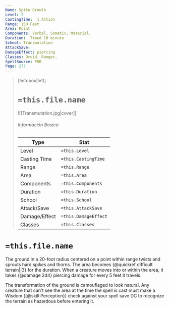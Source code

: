 ```yaml
---
Name: Spike Growth
Level: 2
CastingTime:  1 Action 
Range: 150 Feet
Area: Point
Components: Verbal, Somatic, Material, 
Duration:  Timed 10 minute
School: Transmutation
AttackSave: 
DamageEffect: piercing
Classes: Druid, Ranger, 
SpellSource: PHB
Page: 277
---
```


>[!infobox|left]
># `=this.file.name`
>![[Transmutation.jpg|cover]]
> ###### Información Basica
> Type |  Stat |
> ---|---|
> Level | `=this.Level` |
> Casting Time | `=this.CastingTime` |
> Range | `=this.Range` |
> Area | `=this.Area` |
> Components | `=this.Components` |
> Duration | `=this.Duration` |
> School | `=this.School` |
> Attack/Save | `=this.AttackSave` |
> Damage/Effect | `=this.DamageEffect` |
> Classes | `=this.Classes` |

# `=this.file.name`
The ground in a 20-foot radius centered on a point within range twists and sprouts hard spikes and thorns. The area becomes {@quickref difficult terrain||3} for the duration. When a creature moves into or within the area, it takes {@damage 2d4} piercing damage for every 5 feet it travels.

The transformation of the ground is camouflaged to look natural. Any creature that can&#x27;t see the area at the time the spell is cast must make a Wisdom ({@skill Perception}) check against your spell save DC to recognize the terrain as hazardous before entering it.



 


 


